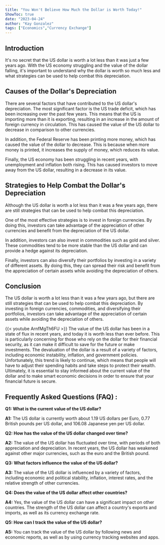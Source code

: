 ```yaml
---
title: "You Won't Believe How Much the Dollar is Worth Today!"
ShowToc: true 
date: "2023-04-24"
author: "Kay Gonzalez" 
tags: ["Economics","Currency Exchange"]
---
```

## Introduction

It's no secret that the US dollar is worth a lot less than it was just a few years ago. With the US economy struggling and the value of the dollar falling, it's important to understand why the dollar is worth so much less and what strategies can be used to help combat this depreciation. 

## Causes of the Dollar's Depreciation

There are several factors that have contributed to the US dollar's depreciation. The most significant factor is the US trade deficit, which has been increasing over the past few years. This means that the US is importing more than it is exporting, resulting in an increase in the amount of foreign currency in circulation. This has caused the value of the US dollar to decrease in comparison to other currencies. 

In addition, the Federal Reserve has been printing more money, which has caused the value of the dollar to decrease. This is because when more money is printed, it increases the supply of money, which reduces its value.

Finally, the US economy has been struggling in recent years, with unemployment and inflation both rising. This has caused investors to move away from the US dollar, resulting in a decrease in its value.

## Strategies to Help Combat the Dollar's Depreciation

Although the US dollar is worth a lot less than it was a few years ago, there are still strategies that can be used to help combat this depreciation. 

One of the most effective strategies is to invest in foreign currencies. By doing this, investors can take advantage of the appreciation of other currencies and benefit from the depreciation of the US dollar. 

In addition, investors can also invest in commodities such as gold and silver. These commodities tend to be more stable than the US dollar and can provide a hedge against its depreciation. 

Finally, investors can also diversify their portfolios by investing in a variety of different assets. By doing this, they can spread their risk and benefit from the appreciation of certain assets while avoiding the depreciation of others. 

## Conclusion

The US dollar is worth a lot less than it was a few years ago, but there are still strategies that can be used to help combat this depreciation. By investing in foreign currencies, commodities, and diversifying their portfolios, investors can take advantage of the appreciation of certain assets while avoiding the depreciation of others.

{{< youtube ArnfMgTh6FU >}} 
The value of the US dollar has been in a state of flux in recent years, and today it is worth less than ever before. This is particularly concerning for those who rely on the dollar for their financial security, as it can make it difficult to save for the future or make investments. The devaluation of the dollar is a result of a variety of factors, including economic instability, inflation, and government policies. Unfortunately, this trend is likely to continue, which means that people will have to adjust their spending habits and take steps to protect their wealth. Ultimately, it is essential to stay informed about the current value of the dollar and to make smart economic decisions in order to ensure that your financial future is secure.

## Frequently Asked Questions (FAQ) :
**Q1: What is the current value of the US dollar?**

**A1:** The US dollar is currently worth about 1.19 US dollars per Euro, 0.77 British pounds per US dollar, and 106.08 Japanese yen per US dollar. 

**Q2: How has the value of the US dollar changed over time?**

**A2:** The value of the US dollar has fluctuated over time, with periods of both appreciation and depreciation. In recent years, the US dollar has weakened against other major currencies, such as the euro and the British pound. 

**Q3: What factors influence the value of the US dollar?**

**A3:** The value of the US dollar is influenced by a variety of factors, including economic and political stability, inflation, interest rates, and the relative strength of other currencies. 

**Q4: Does the value of the US dollar affect other countries?**

**A4:** Yes, the value of the US dollar can have a significant impact on other countries. The strength of the US dollar can affect a country's exports and imports, as well as its currency exchange rate. 

**Q5: How can I track the value of the US dollar?**

**A5:** You can track the value of the US dollar by following news and economic reports, as well as by using currency tracking websites and apps.





